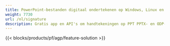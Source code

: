 ```yaml
---
title: PowerPoint-bestanden digitaal ondertekenen op Windows, Linux en macOS
weight: 7730
url: /nl/signature
description: Gratis app en API's om handtekeningen op PPT PPTX- en ODP-bestanden te beheren
---
```


{{< blocks/products/pf/agp/feature-solution >}} 

